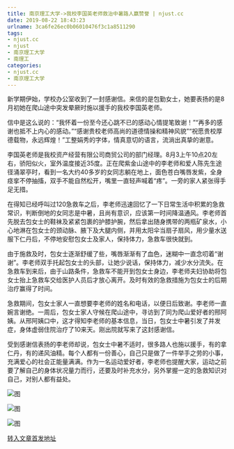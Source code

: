 ```yaml
---
title: 南京理工大学->我校李国英老师救治中暑路人赢赞誉 | njust.cc
date: 2019-08-22 18:43:23
urlname: 3ca6fe26ec0b06010476f3c1a8511290
tags: 
- njust.cc
- njust
- 南京理工大学
- 南理工
categories:
- njust.cc
- 南京理工大学
---
```



新学期伊始，学校办公室收到了一封感谢信。来信的是包勤女士，她要表扬的是8月初她在爬山途中突发晕厥时施以援手的我校李国英老师。

信中是这么说的：“我怀着一份至今还心跳不已的感动心情提笔致谢！”“再多的感谢也抵不上内心的感动。”“感谢贵校老师高尚的道德情操和精神风貌”“祝愿贵校厚德载物，永远辉煌！”工整娟秀的字体，情真意切的语言，流淌出真挚的谢意。

李国英老师是我校资产经营有限公司商贸公司的部门经理。8月3上午10点20左右，骄阳似火，室外温度接近35度。正在爬紫金山途中的李老师和爱人陈先生途径涌翠亭时，看到一名大约40多岁的女同志躺在地上，面色苍白嘴唇发紫，全身痉挛不停抽搐，双手不能自然松开，嘴里一直轻声喊着“疼”。一旁的家人紧张得手足无措。

在得知已经呼叫过120急救车之后，李老师迅速回忆了一下日常生活中积累的急救常识，判断倒地的女同志是中暑，且尚有意识，应该第一时间降温通风。李老师首先脱去包女士的鞋袜及紧紧包裹的护膝护腕，然后拿出随身携带的两瓶矿泉水，小心地淋在包女士的颈动脉、腋下及大腿内侧，并用太阳伞当扇子扇风，用少量水送服下仁丹后，不停地安慰包女士及家人，保持体力，急救车很快就到。

由于施救及时，包女士逐渐舒缓了些，嘴唇渐渐有了血色，迷糊中一直念叨着“谢谢”。李老师双手托起包女士的头部，让她少说话，保持体力，减少水分流失。在急救车到来后，由于山路条件，急救车不能开到包女士身边，李老师夫妇协助将包女士抬上急救车交给医护人员后才放心离开。及时有效的急救措施为包女士的后期治疗赢得了时间。

急救期间，包女士家人一直想要李老师的姓名和电话，以便日后致谢。李老师一直婉言谢绝。一周后，包女士家人守候在爬山途中，寻访到了同为爬山爱好者的邢阿姨。从邢阿姨口中，这才得知李老师的基本信息，当日，包女士中暑引发了并发症，身体虚弱住院治疗了10来天。刚出院就写来了这封感谢信。

受到感谢信表扬的李老师却说，包女士中暑不适时，很多路人也施以援手，有的拿仁丹，有的递风油精。每个人都有一份善心，自己只是做了一件举手之劳的小事，充满爱心的社会正能量满满。作为一名运动爱好者，李老师也提醒大家，运动之前要了解自己的身体状况量力而行，还要及时补充水分，另外掌握一定的急救知识对自己，对别人都有益处。



![图](http://zs.njust.edu.cn/_upload/article/images/72/7d/29d088924fd0aec84b2142060708/6ec88d50-0b02-4d64-b335-23bb6c7c1749.jpg)

![图](http://zs.njust.edu.cn/_upload/article/images/72/7d/29d088924fd0aec84b2142060708/05c4385c-c03e-4af1-bb11-e11db31e94e9.jpg)

![图](http://zs.njust.edu.cn/_upload/article/images/72/7d/29d088924fd0aec84b2142060708/16e76f8d-02ad-4da7-9441-61e59d633504.jpg)

[转入文章首发地址](http://zs.njust.edu.cn/24/32/c4621a205874/page.htm)